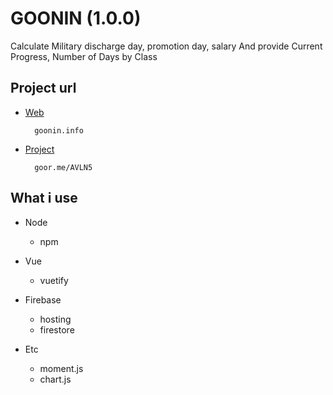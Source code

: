 # GOONIN (1.0.0)
Calculate Military discharge day, promotion day, salary
And provide Current Progress, Number of Days by Class

## Project url  
- [Web](https://goonin.info/) 

		goonin.info
		
		
- [Project](https://goor.me/AVLN5/)

		goor.me/AVLN5


## What i use
* Node
	+ npm
	

* Vue 
	+ vuetify


* Firebase 
  + hosting
  + firestore


* Etc 
	+ moment.js
	+ chart.js


